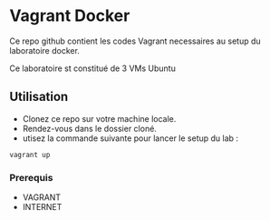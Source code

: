 # Vagrant Docker

Ce repo github contient les codes Vagrant necessaires au setup du laboratoire docker.

Ce laboratoire st constitué de 3 VMs Ubuntu

## Utilisation

* Clonez ce repo sur votre machine locale.
* Rendez-vous dans le dossier cloné.
* utisez la commande suivante pour lancer le setup du lab :
```
vagrant up
```


### Prerequis

* VAGRANT
* INTERNET